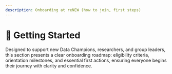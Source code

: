 ```yaml
---
description: Onboarding at reNEW (how to join, first steps)
---
```


# 🔵 Getting Started

Designed to support new Data Champions, researchers, and group leaders, this section presents a clear onboarding roadmap: eligibility criteria, orientation milestones, and essential first actions, ensuring everyone begins their journey with clarity and confidence.
